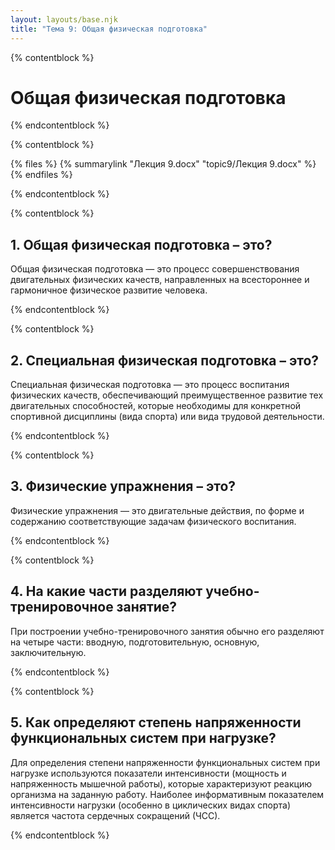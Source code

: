 ```yaml
---
layout: layouts/base.njk
title: "Тема 9: Общая физическая подготовка"
---
```


{% contentblock %}

# Общая физическая подготовка

{% endcontentblock %}

{% contentblock %}

{% files %}
    {% summarylink "Лекция 9.docx" "topic9/Лекция 9.docx" %}
{% endfiles %}

{% endcontentblock %}

{% contentblock %}

## 1. Общая физическая подготовка – это?

Общая физическая подготовка — это процесс совершенствования двигательных физических качеств, направленных на всестороннее и гармоничное физическое развитие человека.

{% endcontentblock %}

{% contentblock %}

## 2. Специальная физическая подготовка – это?

Специальная физическая подготовка — это процесс воспитания физических качеств, обеспечивающий преимущественное развитие тех двигательных способностей, которые необходимы для конкретной спортивной дисциплины (вида спорта) или вида трудовой деятельности.

{% endcontentblock %}

{% contentblock %}

## 3. Физические упражнения – это?

Физические упражнения — это двигательные действия, по форме и содержанию соответствующие задачам физического воспитания.

{% endcontentblock %}

{% contentblock %}

## 4. На какие части разделяют учебно-тренировочное занятие?

При построении учебно-тренировочного занятия обычно его разделяют на четыре части: вводную, подготовительную, основную, заключительную.

{% endcontentblock %}

{% contentblock %}

## 5. Как определяют степень напряженности функциональных систем при нагрузке?

Для определения степени напряженности функциональных систем при нагрузке используются показатели интенсивности (мощность и напряженность мышечной работы), которые характеризуют реакцию организма на заданную работу. Наиболее информативным показателем интенсивности нагрузки (особенно в циклических видах спорта) является частота сердечных сокращений (ЧСС).

{% endcontentblock %}

